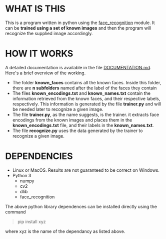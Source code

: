 # WHAT IS THIS
This is a program written in python using the <a href="https://pypi.org/project/face_recognition/" target="_blank">face_recognition</a> module. It can be <b>trained using a set of known images</b> and then the program will recognize the supplied image accordingly.

# HOW IT WORKS
A detailed documentation is available in the file <a href="https://github.com/progyadeep/face_recog_acm_2018/blob/master/DOCUMENTATION.md">DOCUMENTATION.md</a>.<br/>
Here's a brief overview of the working.

<ul>
<li> The folder <b>known_faces</b> contains all the known faces. Inside this folder, there are <b>n subfolders</b> named after the label of the faces they contain</li>
<li> The files <b>known_encodings.txt</b> and <b>known_names.txt</b> contain the information retrieved from the known faces, and their respective labels, respectively. This information is generated by the file <b>trainer.py</b> and will be needed later to recognize a given image.</li>
<li> The file <b>trainer.py</b>, as the name suggests, is the trainer. it extracts face encodings from the known images and places them in the <b>known_encodings.txt</b> file, and their labels in the <b>known_names.txt</b>.</li>
<li> The file <b>recognize.py</b> uses the data generated by the trainer to recognize a given image.</li>
</ul>
  
  # DEPENDENCIES
  <ul>
  <li> Linux or MacOS. Results are not guaranteed to be correct on Windows.</li>
  <li> Python 3
    <ul>
      <li> numpy</li>
      <li> cv2</li>
      <li> dlib</li>
      <li> face_recognition</li>
    </ul></li>
  </ul>
  The above python library dependences can be installed directly using the command  
  
  > pip install xyz
  
  where xyz is the name of the dependancy as listed above.
